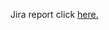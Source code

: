 Jira report click [here.](https://wearesocialfinalproject.atlassian.net/plugins/servlet/ac/com.xpandit.plugins.xray/testplans-metrics-report-page?project.key=WSFP&project.id=10002&ac.reportId=6531398bbefe8bcc6d876476)